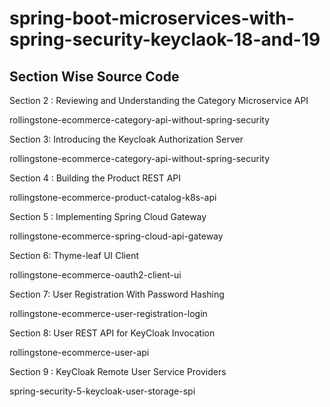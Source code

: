# spring-boot-microservices-with-spring-security-keyclaok-18-and-19

## Section Wise Source Code

Section 2 : Reviewing and Understanding the Category Microservice API

rollingstone-ecommerce-category-api-without-spring-security

Section 3: Introducing the Keycloak Authorization Server

rollingstone-ecommerce-category-api-without-spring-security

Section 4 : Building the Product REST API

rollingstone-ecommerce-product-catalog-k8s-api

Section 5 : Implementing Spring Cloud Gateway

rollingstone-ecommerce-spring-cloud-api-gateway

Section 6: Thyme-leaf UI Client

rollingstone-ecommerce-oauth2-client-ui

Section 7: User Registration With Password Hashing

rollingstone-ecommerce-user-registration-login

Section 8: User REST API for KeyCloak Invocation 

rollingstone-ecommerce-user-api

Section 9 : KeyCloak Remote User Service Providers

spring-security-5-keycloak-user-storage-spi
